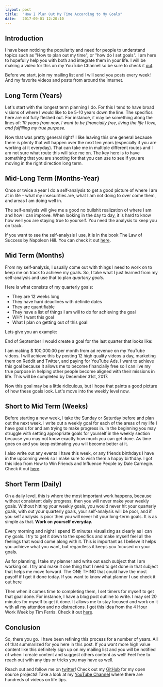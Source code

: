 ---layout: posttitle:  "How I Plan Out My Time According to My Goals"date:   2017-09-01 12:20:10 ---## IntroductionI have been noticing the popularity and need for people to understand topics such as "How to plan out my time", or "how do I set goals".  I am here to hopefully help you with both and integrate them in your life.  I will be making a video for this on my YouTube Channel so be sure to check it [out][youtube].Before we start, join my mailing list and I will send you posts every week! And my favorite videos and posts from around the internet. ## Long Term (Years)Let's start with the longest term planning I do.  For this I tend to have broad visions of where I would like to be 5-10 years down the line.  The specifics here are not fully fleshed out.  For instance, it may be something along the lines of: *10 years from now, I want to be financially free, living the life I love, and fulfilling my true purpose.*Now that was pretty general right? I like leaving this one general because there is plenty that will happen over the next ten years (especially if you are working at it everyday).  That can take me in multiple different routes and I am not sure what route this will take me on. The key here is to have something that you are shooting for that you can use to see if you are moving in the right direction long term.## Mid-Long Term (Months-Year)  Once or twice a year I do a self-analysis to get a good picture of where I am at in life - what my insecurities are, what I am not doing to over come them, and areas I am doing well in.  The self-analysis will give me a good no bullshit realization of where I am and how I can improve.  When looking in the day to day, it is hard to know how well you are staying true to yourself.  You need the analysis to keep you on track. If you want to see the self-analysis I use, it is in the book The Law of Success by Napoleon Hill.  You can check it out [here][lawOfSuccess].## Mid Term (Months) From my self-analysis, I usually come out with things I need to work on to keep me on track to achieve my goals.  So, I take what I just learned from my self-analysis and use that to plan *quarterly goals*.  Here is what consists of my quarterly goals:- They are 12 weeks long- They have hard deadlines with definite dates- They are quantifiable- They have a list of things I am will to do for achieving the goal- WHY I want this goal- What I plan on getting out of this goalLets give you an example: End of September I would create a goal for the last quarter that looks like:I am making $ 100,000.00 per month from ad revenue on my YouTube videos.  I will achieve this by posting 12 high quality videos a day, marketing them on Reddit and Twitter, and paying for YouTube Ads.  I want to achieve this goal because it allows me to become financially free so I can live my true purpose in helping other people become aligned with their missions in life. This will be completed by December 31st, 2017.Now this goal may be a little ridiculous, but I hope that paints a good picture of how these goals look.  Let's move into the weekly level now.## Short to Mid Term (Weeks)Before starting a new week, I take the Sunday or Saturday before and plan out the next week.  I write out a weekly goal for each of the areas of my life I have goals for and am trying to make progress in.  In the beginning you may struggle with setting appropriate goals for yourself in the weekly section because you may not know exactly how much you can get done.  As time goes on and you keep estimating you will become better at it.I also write out any events I have this week, or any friends birthdays I have in the upcoming week so I make sure to wish them a happy birthday. I got this idea from How to Win Friends and Influence People by Dale Carnegie.  Check it out [here][Htwfaip].## Short Term (Daily)On a daily level, this is where the most important work happens, because without consistent daily progress, then you will never make your weekly goals.  Without hitting your weekly goals, you would never hit your quarterly goals, with out your quarterly goals, your self-analysis will be poor, and if you self analysis is poor then you will never hit your long-term goals. It is as simple as that.  **Work on yourself everyday.**Every morning and night I spend 15 minutes visualizing as clearly as I can my goals.  I try to get it down to the specifics and make myself feel all the feelings that would come along with it.  This is important as I believe it helps you achieve what you want, but regardless it keeps you focused on your goals.As for planning, I take my planner and write out each subject that I am working on.  I try and make it one thing that I need to get done in that subject that helps me move forward.  The ONE THING that could have the most payoff if I get it done today.  If you want to know what planner I use check it out [here][planner]Then when it comes time to completing them, I set timers for myself to get that goal done.  For instance, I have a blog post outline to write.  I may set 20 minutes for myself to get it done.  It allows me to stay focused and work on it with all my attention and no distractions. I got this idea from the 4 Hour Work Week by Tim Ferris.  Check it out [here][4HWW].## ConclusionSo, there you go.  I have been refining this process for a number of years.  All of that summarized for you here in this post. If you want more high value content like this definitely sign up on my mailing list and you will be notified of when I create content and suggest others content as well! Feel free to reach out with any tips or tricks you may have as well.Reach out and follow me on [twitter][twitter]!  Check out my [GitHub][github] for my open source projects! Take a look at my [YouTube Channel][youtube] where there are hundreds of videos on life tips.[github]: https://github.com/acucciniello[twitter]: https://twitter.com/antocucciniello[youtube]: https://www.youtube.com/channel/UC8icMMql5SjCaXXMvILGIUA[lawOfSuccess]: http://amzn.to/2ws7nYs[Htwfaip]: http://amzn.to/2vT2bcx[4HWW]: http://amzn.to/2x0tU0b[planner]: http://amzn.to/2vAlbS8